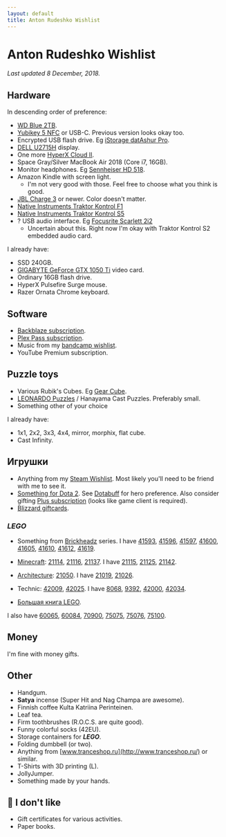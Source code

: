 ```yaml
---
layout: default
title: Anton Rudeshko Wishlist
---
```


# Anton Rudeshko Wishlist

*Last updated 8 December, 2018.*

## Hardware

In descending order of preference:

* [WD Blue 2TB][wd-blue].
* [Yubikey 5 NFC][yubikey] or USB-C. Previous version looks okay too.
* Encrypted USB flash drive. Eg [iStorage datAshur Pro][encrypted-flash].
* [DELL U2715H][dell] display.
* One more [HyperX Cloud II][hyperx2].
* Space Gray/Silver MacBook Air 2018 (Core i7, 16GB).
* Monitor headphones. Eg [Sennheiser HD 518][hd-518].
* Amazon Kindle with screen light.
  * I'm not very good with those. Feel free to choose what you think is good.
* [JBL Charge 3][jbl] or newer. Color doesn't matter.
* [Native Instruments Traktor Kontrol F1][ni-kontrol-f1]
* [Native Instruments Traktor Kontrol S5][ni-kontrol-s5]
* ? USB audio interface. Eg [Focusrite Scarlett 2i2][focusrite]
  * Uncertain about this. Right now I'm okay with Traktor Kontrol S2 embedded audio card.

[wd-blue]: https://market.yandex.ru/product/12943857
[yubikey]: https://www.yubico.com/product/yubikey-5-nfc/
[encrypted-flash]: https://market.yandex.ru/product/13832438
[dell]: https://market.yandex.ru/product/11131926
[hyperx2]: https://market.yandex.ru/product/12241651
[hd-518]: https://market.yandex.ru/product/6516805
[jbl]: https://market.yandex.ru/product/13925684
[ni-kontrol-s5]: http://www.native-instruments.com/en/products/traktor/dj-controllers/traktor-kontrol-s5/
[ni-kontrol-f1]: http://www.native-instruments.com/en/products/traktor/dj-controllers/traktor-kontrol-f1/
[focusrite]: http://market.yandex.ru/model.xml?modelid=7754997&hid=91027

I already have:

* SSD 240GB.
* [GIGABYTE GeForce GTX 1050 Ti][gigabyte-vc] video card.
* Ordinary 16GB flash drive.
* HyperX Pulsefire Surge mouse.
* Razer Ornata Chrome keyboard.

[gigabyte-vc]: https://market.yandex.ru/product/1712062089

## Software

* [Backblaze subscription][backblaze].
* [Plex Pass subscription][plex-pass].
* Music from my [bandcamp wishlist][bandcamp-wishlist].
* YouTube Premium subscription.

[backblaze]: https://secure.backblaze.com/gift.htm
[plex-pass]: https://www.plex.tv/plex-pass/gift/
[bandcamp-wishlist]: https://bandcamp.com/anton-rudeshko/wishlist

## Puzzle toys

* Various Rubik's Cubes. Eg [Gear Cube](http://playlab.ru/toys/mefferts/gear-cube/).
* [LEONARDO Puzzles](http://www.leonardo-puzzles.com/) / Hanayama Cast Puzzles. Preferably small.
* Something other of your choice

I already have:

* 1x1, 2x2, 3x3, 4x4, mirror, morphix, flat cube.
* Cast Infinity.

## Игрушки

  * Anything from my [Steam Wishlist][steam]. Most likely you'll need to be friend with me to see it.
  * [Something for Dota 2][dota2-store]. See [Dotabuff][dotabuff] for hero preference. Also consider gifting [Plus subscription][dota2-plus] (looks like game client is required).
  * [Blizzard giftcards][blizzard-giftcards].

[steam]: http://steamcommunity.com/id/Tesla404/wishlist
[dota2-store]: http://www.dota2.com/store/
[dotabuff]: https://www.dotabuff.com/players/55714886
[dota2-plus]: https://www.dota2.com/plus
[blizzard-giftcards]: https://giftcards.blizzard.com/

### *LEGO*

* Something from [Brickheadz][lego-brickheadz] series. I have [41593], [41596], [41597], [41600], [41605], [41610], [41612], [41619].

[lego-brickheadz]: https://shop.lego.com/en-US/Brickheadz-sets
[41593]: https://www.google.com/search?q=lego%20"41593"
[41596]: https://www.google.com/search?q=lego%20"41596"
[41597]: https://www.google.com/search?q=lego%20"41597"
[41600]: https://www.google.com/search?q=lego%20"41600"
[41605]: https://www.google.com/search?q=lego%20"41605"
[41610]: https://www.google.com/search?q=lego%20"41610"
[41612]: https://www.google.com/search?q=lego%20"41612"
[41619]: https://www.google.com/search?q=lego%20"41619"

* [Minecraft][lego-minecraft]: [21114], [21116], [21137]. I have [21115], [21125], [21142].

[lego-minecraft]: https://shop.lego.com/en-US/Minecraft-ByTheme
[21114]: https://www.google.com/search?q=lego%20"21114"
[21115]: https://www.google.com/search?q=lego%20"21115"
[21116]: https://www.google.com/search?q=lego%20"21116"
[21125]: https://www.google.com/search?q=lego%20"21125"
[21137]: https://www.google.com/search?q=lego%20"21137"
[21142]: https://www.google.com/search?q=lego%20"21142"

* [Architecture][lego-architecture]: [21050]. I have [21019], [21026].

[lego-architecture]: https://shop.lego.com/en-US/Architecture-ByTheme
[21019]: https://www.google.com/search?q=lego%20"21019"
[21026]: https://www.google.com/search?q=lego%20"21026"
[21050]: https://www.google.com/search?q=lego%20"21050"

* Technic: [42009], [42025]. I have [8068], [9392], [42000], [42034].

[8068]: https://www.google.com/search?q=lego%20"8068"
[9392]: https://www.google.com/search?q=lego%20"9392"
[42000]: https://www.google.com/search?q=lego%20"42000"
[42009]: https://www.google.com/search?q=lego%20"42009"
[42025]: https://www.google.com/search?q=lego%20"42025"
[42034]: https://www.google.com/search?q=lego%20"42034"

* [Большая книга LEGO][lego-big].

[lego-big]: http://www.mann-ivanov-ferber.ru/books/paperbook/unofficial-lego-builders-guide/

I also have [60065], [60084], [70900], [75075], [75076], [75100].

[60065]: https://www.google.com/search?q=lego%20"60065"
[60084]: https://www.google.com/search?q=lego%20"60084"
[70900]: https://www.google.com/search?q=lego%20"70900"
[75075]: https://www.google.com/search?q=lego%20"75075"
[75076]: https://www.google.com/search?q=lego%20"75076"
[75100]: https://www.google.com/search?q=lego%20"75100"

## Money

I'm fine with money gifts.

## Other

* Handgum.
* **Satya** incense (Super Hit and Nag Champa are awesome).
* Finnish coffee Kulta Katriina Perinteinen.
* Leaf tea.
* Firm toothbrushes (R.O.C.S. are quite good).
* Funny colorful socks (42EU).
* Storage containers for ***LEGO***.
* Folding dumbbell (or two).
* Anything from [www.tranceshop.ru](http://www.tranceshop.ru/) or similar.
* T-Shirts with 3D printing (L).
* JollyJumper.
* Something made by your hands.

## 🚫 I don't like

* Gift certificates for various activities.
* Paper books.
